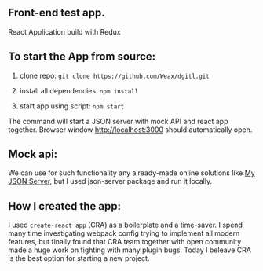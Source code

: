 ## Front-end test app.

React Application build with Redux

## To start the App from source:

1. clone repo: `git clone https://github.com/Weax/dgitl.git`

2. install all dependencies: `npm install`

3. start app using script: `npm start`

The command will start a JSON server with mock API and react app together. Browser window [http://localhost:3000](http://localhost:3000) should automatically open.

## Mock api:

We can use for such functionality any already-made online solutions like [My JSON Server](https://my-json-server.typicode.com), but I used json-server package and run it locally.

## How I created the app:

I used `create-react app` (CRA) as a boilerplate and a time-saver. I spend many time investigating webpack config trying to implement all modern features, but finally found that CRA team together with open community made a huge work on fighting with many plugin bugs. Today I beleave CRA is the best option for starting a new project.

